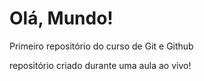 # Olá, Mundo!
 Primeiro repositório do curso de Git e Github

 repositório criado durante uma aula ao vivo!
